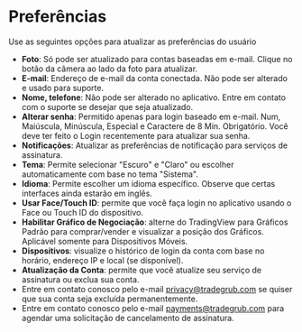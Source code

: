 # **Preferências**

Use as seguintes opções para atualizar as preferências do usuário
- **Foto**: Só pode ser atualizado para contas baseadas em e-mail. Clique no botão da câmera ao lado da foto para atualizar.
- **E-mail**: Endereço de e-mail da conta conectada. Não pode ser alterado e usado para suporte.
- **Nome, telefone**: Não pode ser alterado no aplicativo. Entre em contato com o suporte se desejar que seja atualizado.
- **Alterar senha**: Permitido apenas para login baseado em e-mail. Num, Maiúscula, Minúscula, Especial e Caractere de 8 Min. Obrigatório. Você deve ter feito o Login recentemente para atualizar sua senha.
- **Notificações**: Atualizar as preferências de notificação para serviços de assinatura.
- **Tema**: Permite selecionar "Escuro" e "Claro" ou escolher automaticamente com base no tema "Sistema".
- **Idioma**: Permite escolher um idioma específico. Observe que certas interfaces ainda estarão em inglês.
- **Usar Face/Touch ID**: permite que você faça login no aplicativo usando o Face ou Touch ID do dispositivo.
- **Habilitar Gráfico de Negociação**: alterne do TradingView para Gráficos Padrão para comprar/vender e visualizar a posição dos Gráficos. Aplicável somente para Dispositivos Móveis. 
- **Dispositivos**: visualize o histórico de login da conta com base no horário, endereço IP e local (se disponível).
- **Atualização da Conta**: permite que você atualize seu serviço de assinatura ou exclua sua conta. 
- Entre em contato conosco pelo e-mail [privacy@tradegrub.com](mailto:privacy@tradegrub.com) se quiser que sua conta seja excluída permanentemente.
- Entre em contato conosco pelo e-mail [payments@tradegrub.com](mailto:payments@tradegrub.com) para agendar uma solicitação de cancelamento de assinatura.
